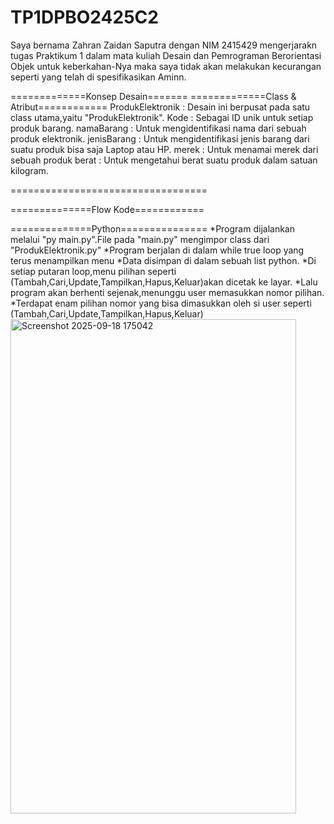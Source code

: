 # TP1DPBO2425C2

Saya bernama Zahran Zaidan Saputra dengan NIM 2415429 mengerjarakn tugas Praktikum 1 dalam  mata kuliah Desain dan Pemrograman Berorientasi Objek untuk keberkahan-Nya maka saya tidak akan melakukan kecurangan seperti yang telah di spesifikasikan Aminn.

=============Konsep Desain=======
=============Class & Atribut============
ProdukElektronik  : Desain ini berpusat pada satu class utama,yaitu "ProdukElektronik".
Kode         : Sebagai ID unik untuk setiap produk barang.
namaBarang   : Untuk mengidentifikasi nama dari sebuah produk elektronik.
jenisBarang  : Untuk mengidentifikasi jenis barang dari suatu produk bisa saja Laptop atau HP.
merek        : Untuk menamai merek dari sebuah produk
berat        : Untuk mengetahui berat suatu produk dalam satuan kilogram.

==================================

==============Flow Kode============

==============Python===============
*Program dijalankan melalui "py main.py".File pada "main.py" mengimpor class dari "ProdukElektronik.py"
*Program berjalan di dalam while true loop yang terus menampilkan menu
*Data disimpan di dalam sebuah list python.
*Di setiap putaran loop,menu pilihan seperti (Tambah,Cari,Update,Tampilkan,Hapus,Keluar)akan dicetak ke layar.
*Lalu program akan berhenti sejenak,menunggu user memasukkan nomor pilihan.
*Terdapat enam pilihan nomor yang bisa dimasukkan oleh si user seperti (Tambah,Cari,Update,Tampilkan,Hapus,Keluar)
<img width="457" height="791" alt="Screenshot 2025-09-18 175042" src="https://github.com/user-attachments/assets/83b532c3-0c1f-4e50-9dcc-0d836e48382e" />




